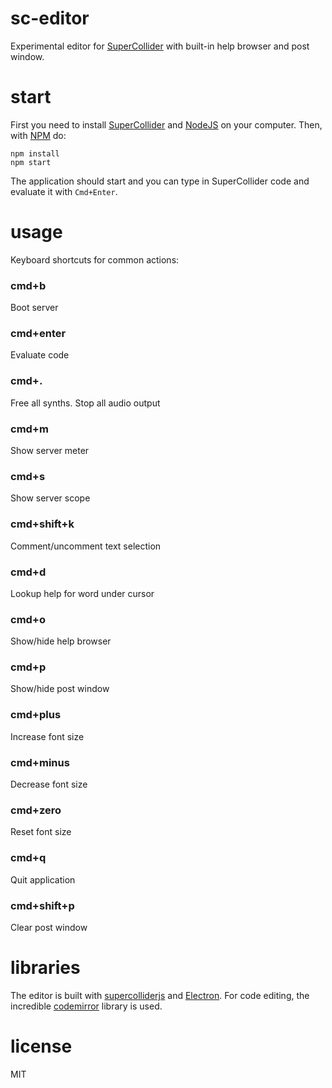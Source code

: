 # sc-editor

Experimental editor for [SuperCollider](https://github.com/supercollider/supercollider) with built-in help browser and post window.

# start

First you need to install [SuperCollider](https://github.com/supercollider/supercollider) and [NodeJS](https://nodejs.org/en/) on your computer. Then, with [NPM](https://www.npmjs.com/) do:

```
npm install
npm start
```

The application should start and you can type in SuperCollider code and evaluate it with `Cmd+Enter`.


# usage

Keyboard shortcuts for common actions:

### cmd+b
Boot server

### cmd+enter
Evaluate code

### cmd+.
Free all synths. Stop all audio output

### cmd+m
Show server meter

### cmd+s
Show server scope

### cmd+shift+k
Comment/uncomment text selection

### cmd+d
Lookup help for word under cursor

### cmd+o
Show/hide help browser

### cmd+p
Show/hide post window

### cmd+plus
Increase font size

### cmd+minus
Decrease font size

### cmd+zero
Reset font size

### cmd+q
Quit application

### cmd+shift+p
Clear post window

# libraries

The editor is built with [supercolliderjs](https://github.com/crucialfelix/supercolliderjs) and [Electron](https://electronjs.org/docs). For code editing, the incredible [codemirror](https://codemirror.net/) library is used.


# license

MIT
